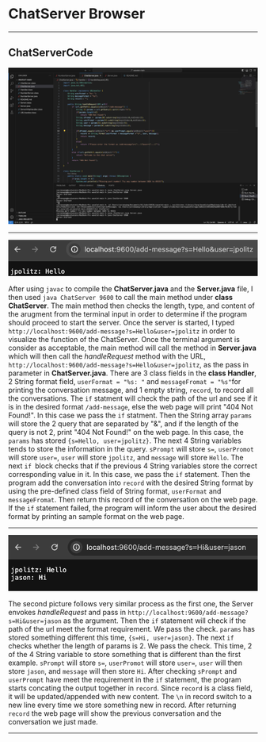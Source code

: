 ChatServer Browser
==================

***
ChatServerCode
--------------
![Image](Lab2_ServerCodeShot.png)
***

![Image](Lab2_ServerShot1.png)

After using `javac` to compile the **ChatServer.java** and the **Server.java** file, I then used `java ChatServer 9600` to call the main method under **class ChatServer**.
The main method then checks the length, type, and content of the arugment from the terminal input in order to determine if the program should proceed to start the server. 
Once the server is started, I typed `http://localhost:9600/add-message?s=Hello&user=jpolitz` in order to visualize the function of the ChatServer. Once the terminal argument is consider as acceptable, the main method will call the method in **Server.java** which will then call the *handleRequest* method with the URL, `http://localhost:9600/add-message?s=Hello&user=jpolitz`, as the pass in parameter in **ChatServer.java**. There are 3 class fields in the **class Handler**, 2 String format field, `userFormat = "%s: "` and `messageFromat = "%s"`for printing the conversation message, and 1 empty string, `record`, to record all the conversations. The `if` statment will check the path of the url and see if it is in the desired format `/add-message`, else the web page will print "404 Not Found!". In this case we pass the `if` statment. Then the String array `params` will store the 2 query that are separated by "&", and if the length of the query is not 2, print "404 Not Found!" on the web page. In this case, the `params` has stored `{s=Hello, user=jpolitz}`. The next 4 String variables tends to store the information in the query. `sPrompt` will store `s=`, `userPromot` will store `user=`, `user` will store `jpolitz`, and `message` will store `Hello`. The next `if `block checks that if the previous 4 String variables store the correct corresponding value in it. In this case, we pass the `if` statement. Then the program add the conversation into `record` with the desired String format by using the pre-defined class field of String format, `userFormat` and `messageFromat`. Then return this record of the conversation on the web page. If the `if` statement failed, the program will inform the user about the desired format by printing an sample format on the web page. 
***

![Image](Lab2_ServerShot2.png)

The second picture follows very similar process as the first one, the Server envokes *handleRequest* and pass in `http://localhost:9600/add-message?s=Hi&user=jason` as the argument. Then the `if` statement will check if the path of the url meet the format requirement. We pass the check. `params` has stored something different this time, `{s=Hi, user=jason}`. The next `if` checks whether the length of params is 2. We pass the check. This time, 2 of the 4 String variable to store something that is different than the first example. `sPrompt` will store `s=`, `userPromot` will store `user=`, `user` will then store `jason`, and `message` will then store `Hi`. After checking `sPrompt` and `userPrompt` have meet the requirement in the `if` statement, the program starts concating the output together in `record`. Since `record` is a class field, it will be updated/appended with new content. The `\n` in record switch to a new line every time we store something new in record. After returning `record` the web page will show the previous conversation and the conversation we just made.
***

